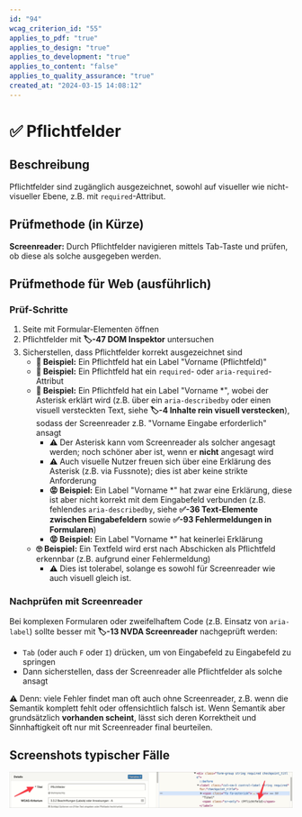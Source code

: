 ```yaml
---
id: "94"
wcag_criterion_id: "55"
applies_to_pdf: "true"
applies_to_design: "true"
applies_to_development: "true"
applies_to_content: "false"
applies_to_quality_assurance: "true"
created_at: "2024-03-15 14:08:12"
---
```


# ✅ Pflichtfelder

## Beschreibung

Pflichtfelder sind zugänglich ausgezeichnet, sowohl auf visueller wie nicht-visueller Ebene, z.B. mit `required`-Attribut.

## Prüfmethode (in Kürze)

**Screenreader:** Durch Pflichtfelder navigieren mittels Tab-Taste und prüfen, ob diese als solche ausgegeben werden.

## Prüfmethode für Web (ausführlich)

### Prüf-Schritte

1. Seite mit Formular-Elementen öffnen
1. Pflichtfelder mit **🏷️-47 DOM Inspektor** untersuchen
1. Sicherstellen, dass Pflichtfelder korrekt ausgezeichnet sind
    - **🙂 Beispiel:** Ein Pflichtfeld hat ein Label "Vorname (Pflichtfeld)"
    - **🙂 Beispiel:** Ein Pflichtfeld hat ein `required`- oder `aria-required`-Attribut
    - **🙂 Beispiel:** Ein Pflichtfeld hat ein Label "Vorname *", wobei der Asterisk erklärt wird (z.B. über ein `aria-describedby` oder einen visuell versteckten Text, siehe **🏷️-4 Inhalte rein visuell verstecken**), sodass der Screenreader z.B. "Vorname Eingabe erforderlich" ansagt
        - ⚠️ Der Asterisk kann vom Screenreader als solcher angesagt werden; noch schöner aber ist, wenn er **nicht** angesagt wird
        - ⚠️ Auch visuelle Nutzer freuen sich über eine Erklärung des Asterisk (z.B. via Fussnote); dies ist aber keine strikte Anforderung
        - **😡 Beispiel:** Ein Label "Vorname *" hat zwar eine Erklärung, diese ist aber nicht korrekt mit dem Eingabefeld verbunden (z.B. fehlendes `aria-describedby`, siehe **✅-36 Text-Elemente zwischen Eingabefeldern** sowie **✅-93 Fehlermeldungen in Formularen**)
        - **😡 Beispiel:** Ein Label "Vorname *" hat keinerlei Erklärung
    - **🙄 Beispiel:** Ein Textfeld wird erst nach Abschicken als Pflichtfeld erkennbar (z.B. aufgrund einer Fehlermeldung)
        - ⚠️ Dies ist tolerabel, solange es sowohl für Screenreader wie auch visuell gleich ist.

### Nachprüfen mit Screenreader

Bei komplexen Formularen oder zweifelhaftem Code (z.B. Einsatz von `aria-label`) sollte besser mit **🏷️-13 NVDA Screenreader** nachgeprüft werden:

- `Tab` (oder auch `F` oder `I`) drücken, um von Eingabefeld zu Eingabefeld zu springen
- Dann sicherstellen, dass der Screenreader alle Pflichtfelder als solche ansagt

⚠️ Denn: viele Fehler findet man oft auch ohne Screenreader, z.B. wenn die Semantik komplett fehlt oder offensichtlich falsch ist. Wenn Semantik aber grundsätzlich **vorhanden scheint**, lässt sich deren Korrektheit und Sinnhaftigkeit oft nur mit Screenreader final beurteilen.

## Screenshots typischer Fälle

![Pflichtfeld in A4AA](images/pflichtfeld-in-a4aa.png)